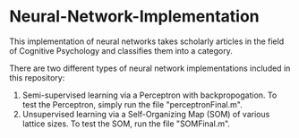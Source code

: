 # Neural-Network-Implementation
This implementation of neural networks takes scholarly articles in the field of Cognitive Psychology and classifies them into a category.

There are two different types of neural network implementations included in this repository:
1) Semi-supervised learning via a Perceptron with backpropogation. To test the Perceptron, simply run the file "perceptronFinal.m".
2) Unsupervised learning via a Self-Organizing Map (SOM) of various lattice sizes. To test the SOM, run the file "SOMFinal.m". 

